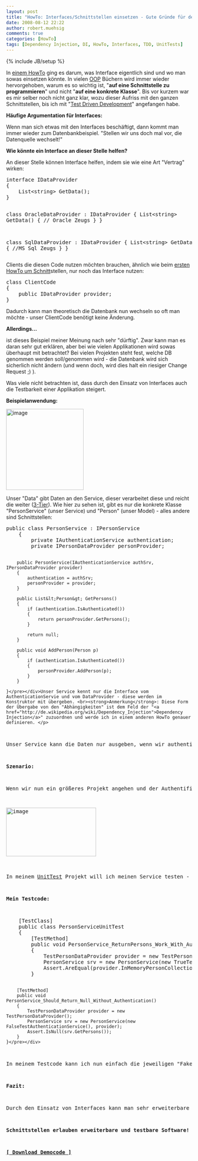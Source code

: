 ```yaml
---
layout: post
title: "HowTo: Interfaces/Schnittstellen einsetzen - Gute Gründe für den Einsatz von Schnittstellen"
date: 2008-08-12 22:22
author: robert.muehsig
comments: true
categories: [HowTo]
tags: [Dependency Injection, DI, HowTo, Interfaces, TDD, UnitTests]
---
```

{% include JB/setup %}
<p>In <a href="{{BASE_PATH}}/2007/11/28/howto-interfacesschnittstellen-verstehen-mal-auf-simple-art-und-weise/">einem HowTo</a> ging es darum, was Interface eigentlich sind und wo man sowas einsetzen könnte. In vielen <a href="http://de.wikipedia.org/wiki/Objektorientierte_Programmierung">OOP</a> Büchern wird immer wieder hervorgehoben, warum es so wichtig ist, "<strong>auf eine Schnittstelle zu programmieren</strong>" und nicht "<strong>auf eine konkrete Klasse</strong>". Bis vor kurzem war es mir selber noch nicht ganz klar, wozu dieser Aufriss mit den ganzen Schnittstellen, bis ich mit "<a href="http://de.wikipedia.org/wiki/Testgetriebene_Entwicklung">Test Driven Development</a>" angefangen habe.</p> <p><strong>Häufige Argumentation für Interfaces:</strong></p> <p>Wenn man sich etwas mit den Interfaces beschäftigt, dann kommt man immer wieder zum Datenbankbeispiel. "Stellen wir uns doch mal vor, die Datenquelle wechselt!"</p> <p><strong>Wie könnte ein Interface an dieser Stelle helfen?</strong></p> <p>An dieser Stelle können Interface helfen, indem sie wie eine Art "Vertrag" wirken:</p> <p> <div class="wlWriterSmartContent" id="scid:812469c5-0cb0-4c63-8c15-c81123a09de7:42081a2e-dfab-4e36-8c90-2d1dcced7b9c" style="padding-right: 0px; display: inline; padding-left: 0px; float: none; padding-bottom: 0px; margin: 0px; padding-top: 0px"><pre name="code" class="c">interface IDataProvider
{
	List&lt;string&gt; GetData();
}

class OracleDataProvider : IDataProvider
{
	List&lt;string&gt; GetData()
	{
	// Oracle Zeugs
	}
}

class SqlDataProvider : IDataProvider
{
	List&lt;string&gt; GetData()
	{
	//MS Sql Zeugs
	}
}</pre></div></p>
<p>Clients die diesen Code nutzen möchten brauchen, ähnlich wie beim <a href="{{BASE_PATH}}/2007/11/28/howto-interfacesschnittstellen-verstehen-mal-auf-simple-art-und-weise/">ersten HowTo um Schnitt</a>stellen, nur noch das Interface nutzen:</p>
<p>
<div class="wlWriterSmartContent" id="scid:812469c5-0cb0-4c63-8c15-c81123a09de7:b6285396-cc7f-4e46-956b-ce0ff01d2ab2" style="padding-right: 0px; display: inline; padding-left: 0px; float: none; padding-bottom: 0px; margin: 0px; padding-top: 0px"><pre name="code" class="c#">class ClientCode
{
	public IDataProvider provider;
}</pre></div></p>
<p>Dadurch kann man theoretisch die Datenbank nun wechseln so oft man möchte - unser ClientCode benötigt keine Änderung.</p>
<p><strong>Allerdings...</strong></p>
<p>ist dieses Beispiel meiner Meinung nach sehr "dürftig". Zwar kann man es daran sehr gut erklären, aber bei wie vielen Applikationen wird sowas überhaupt mit betrachtet? Bei vielen Projekten steht fest, welche DB genommen werden soll/genommen wird - die Datenbank wird sich sicherlich nicht ändern (und wenn doch, wird dies halt ein riesiger Change Request ;) ).</p>
<p>Was viele nicht betrachten ist, dass durch den Einsatz von Interfaces auch die Testbarkeit einer Applikation steigert.</p>
<p><strong>Beispielanwendung:</strong></p>
<p><a href="{{BASE_PATH}}/assets/wp-images/image520.png"><img style="border-right: 0px; border-top: 0px; border-left: 0px; border-bottom: 0px" height="220" alt="image" src="{{BASE_PATH}}/assets/wp-images/image-thumb498.png" width="210" border="0"></a> </p>
<p>Unser "Data" gibt Daten an den Service, dieser verarbeitet diese und reicht die weiter (<a href="{{BASE_PATH}}/2008/07/09/howto-3-tier-3-schichten-architektur/">3-Tier</a>). Wie hier zu sehen ist, gibt es nur die konkrete Klasse "PersonService" (unser Service) und "Person" (unser Model) - alles andere sind Schnittstellen:</p>
<p>
<div class="wlWriterSmartContent" id="scid:812469c5-0cb0-4c63-8c15-c81123a09de7:36136e9d-8194-4d29-8427-bc2c1c06bf37" style="padding-right: 0px; display: inline; padding-left: 0px; float: none; padding-bottom: 0px; margin: 0px; padding-top: 0px"><pre name="code" class="c#">public class PersonService : IPersonService
    {
        private IAuthenticationService authentication;
        private IPersonDataProvider personProvider;

        public PersonService(IAuthenticationService authSrv, IPersonDataProvider provider)
        {
            authentication = authSrv;
            personProvider = provider;
        }

        public List&lt;Person&gt; GetPersons()
        {
            if (authentication.IsAuthenticated())
            {
                return personProvider.GetPersons();
            }
            
            return null;
        }

        public void AddPerson(Person p)
        {
            if (authentication.IsAuthenticated())
            {
                personProvider.AddPerson(p);
            }
        }

    }</pre></div>Unser Service kennt nur die Interface vom AuthenticationServie und vom DataProvider - diese werden im Konstruktor mit übergeben. <br><strong>Anmerkung</strong>: Diese Form der Übergabe von den "Abhängigkeiten" ist dem Feld der "<a href="http://de.wikipedia.org/wiki/Dependency_Injection">Dependency Injection</a>" zuzuordnen und werde ich in einem anderen HowTo genauer definieren. </p>
<p>Unser Service kann die Daten nur ausgeben, wenn wir authentifiziert sind.</p>
<p><strong>Szenario:</strong></p>
<p>Wenn wir nun ein größeres Projekt angehen und der Authentifizierungsmechanismus nicht so einfach ist und auch Fremdsysteme mit einbezieht, dann wäre es ja nett, wenn man während der Entwicklung eine Art "Fake" aufsetzen kann. Durch die Interface ist es sehr einfach, sowas zu machen:</p>
<p><a href="{{BASE_PATH}}/assets/wp-images/image521.png"><img style="border-right: 0px; border-top: 0px; border-left: 0px; border-bottom: 0px" height="132" alt="image" src="{{BASE_PATH}}/assets/wp-images/image-thumb499.png" width="244" border="0"></a> </p>
<p>In meinem <a href="{{BASE_PATH}}/2008/05/22/howto-einfache-tests-unittests-oder-keine-angst-vor-unittests/">UnitTest</a> Projekt will ich meinen Service testen - und <a href="{{BASE_PATH}}/2008/08/05/howto-unittests-und-einfhrung-in-mocking-mit-rhinomocks/">nur diesen(!).</a> dafür habe ich mit ein "TestPersonDataProvider" erstellt, der "IPersonDataProvider" implementiert und jeweils ein AuthenticationService, welcher mir sagt, dass ich authentifiziert bin, oder nicht.</p>
<p><strong>Mein Testcode:</strong></p>
<div class="wlWriterSmartContent" id="scid:812469c5-0cb0-4c63-8c15-c81123a09de7:2fce7e11-72f3-4da6-94fa-e71eb33229d0" style="padding-right: 0px; display: inline; padding-left: 0px; float: none; padding-bottom: 0px; margin: 0px; padding-top: 0px"><pre name="code" class="c#">    [TestClass]
    public class PersonServiceUnitTest
    {
        [TestMethod]
        public void PersonService_ReturnPersons_Work_With_Authentication()
        {
            TestPersonDataProvider provider = new TestPersonDataProvider();
            PersonService srv = new PersonService(new TrueTestAuthenticationService(), provider);
            Assert.AreEqual(provider.InMemoryPersonCollection.Count, srv.GetPersons().Count);
        }

        [TestMethod]
        public void PersonService_Should_Return_Null_Without_Authentication()
        {
            TestPersonDataProvider provider = new TestPersonDataProvider();
            PersonService srv = new PersonService(new FalseTestAuthenticationService(), provider);
            Assert.IsNull(srv.GetPersons());
        }
    }</pre></div>
<p>In meinem Testcode kann ich nun einfach die jeweiligen "Fakes" übergeben - ohne den Clientcode ändern zu müssen.</p>
<p><strong>Fazit:</strong></p>
<p>Durch den Einsatz von Interfaces kann man sehr erweiterbare Systeme machen - ein Beispiel ist z.B. das <a href="http://asp.net/mvc">MVC Framework von Microsoft</a>. Der Nebeneffekt ist natürlich auch, dass man die Datenquelle wechseln kann oder dass man einfache Fakes in den Tests, aber auch im Produktionscode verwenden kann (jedenfalls bevor auf "Release" gedrückt wird ;)).</p>
<p><strong>Schnittstellen erlauben erweiterbare und testbare Software!</strong></p>
<p><strong><a href="http://{{BASE_PATH}}/assets/files/democode/whyinterfaces/whyinterfaces.zip">[ Download Democode ]</a></strong></p>

